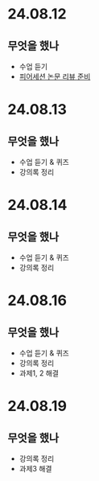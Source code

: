 # 24.08.12
## 무엇을 했나 
- 수업 듣기
- [피어세션 논문 리뷰 준비](/논문/PageRank)
# 24.08.13
## 무엇을 했나 
- 수업 듣기 & 퀴즈
- 강의록 정리
# 24.08.14
## 무엇을 했나 
- 수업 듣기 & 퀴즈
- 강의록 정리
# 24.08.16
## 무엇을 했나 
- 수업 듣기 & 퀴즈
- 강의록 정리
- 과제1, 2 해결
# 24.08.19
## 무엇을 했나 
- 강의록 정리
- 과제3 해결